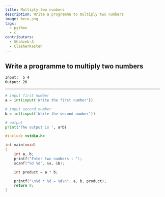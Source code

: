 ```yaml
---
title: Multiply two numbers
description: Write a programme to multiply two numbers
image: hero.png
tags:
  - python
  - c
contributors:
  - Shahzeb-A
  - ClasherKasten
---
```


## Write a programme to multiply two numbers

```txt
Input:  5 4
Output: 20
```

---

<CodeBlock>

```python
# input first number
a = int(input('Write the first number'))

# input second number
b = int(input('Write the second number'))

# output
print('The output is ', a*b)
```

```c
#include <stdio.h>

int main(void)
{
    int a, b;
    printf("Enter two numbers : ");
    scanf("%d %d", &a, &b);

    int product = a * b;

    printf("\n%d * %d = %d\n", a, b, product);
    return 0;
}
```

</CodeBlock>
